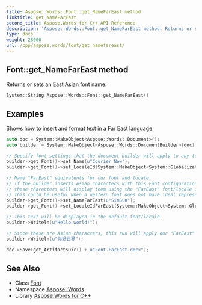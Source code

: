 ```yaml
---
title: Aspose::Words::Font::get_NameFarEast method
linktitle: get_NameFarEast
second_title: Aspose.Words for C++ API Reference
description: 'Aspose::Words::Font::get_NameFarEast method. Returns or sets an East Asian font name in C++.'
type: docs
weight: 28000
url: /cpp/aspose.words/font/get_namefareast/
---
```

## Font::get_NameFarEast method


Returns or sets an East Asian font name.

```cpp
System::String Aspose::Words::Font::get_NameFarEast()
```


## Examples



Shows how to insert and format text in a Far East language. 
```cpp
auto doc = System::MakeObject<Aspose::Words::Document>();
auto builder = System::MakeObject<Aspose::Words::DocumentBuilder>(doc);

// Specify font settings that the document builder will apply to any text that it inserts.
builder->get_Font()->set_Name(u"Courier New");
builder->get_Font()->set_LocaleId(System::MakeObject<System::Globalization::CultureInfo>(u"en-US", false)->get_LCID());

// Name "FarEast" equivalents for our font and locale.
// If the builder inserts Asian characters with this Font configuration, then each run that contains
// these characters will display them using the "FarEast" font/locale instead of the default.
// This could be useful when a western font does not have ideal representations for Asian characters.
builder->get_Font()->set_NameFarEast(u"SimSun");
builder->get_Font()->set_LocaleIdFarEast(System::MakeObject<System::Globalization::CultureInfo>(u"zh-CN", false)->get_LCID());

// This text will be displayed in the default font/locale.
builder->Writeln(u"Hello world!");

// Since these are Asian characters, this run will apply our "FarEast" font/locale equivalents.
builder->Writeln(u"你好世界");

doc->Save(get_ArtifactsDir() + u"Font.FarEast.docx");
```

## See Also

* Class [Font](../)
* Namespace [Aspose::Words](../../)
* Library [Aspose.Words for C++](../../../)
